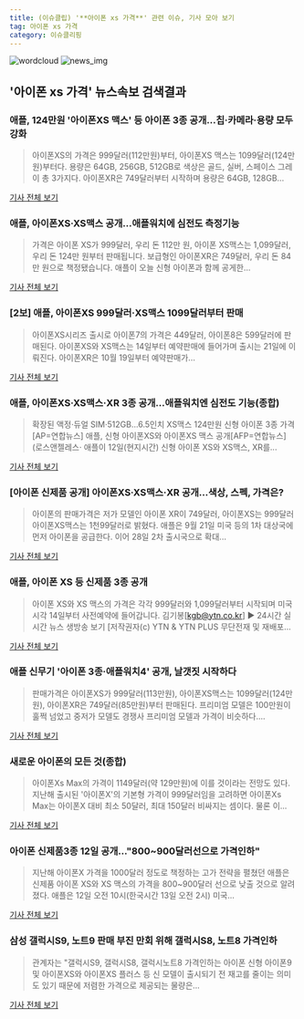 ```yaml
---
title: (이슈클립) '**아이폰 xs 가격**' 관련 이슈, 기사 모아 보기
tag: 아이폰 xs 가격
category: 이슈클리핑
---
```

![wordcloud](https://s3.ap-northeast-2.amazonaws.com/lyrics101-wordcloud/2018-09-13-1536783933.png)
![news_img](https://user-images.githubusercontent.com/42597476/44507050-1206f400-a6e4-11e8-8d98-7ffbfebb353f.png)
## **'**아이폰 xs 가격**'** 뉴스속보 검색결과
### 애플, 124만원 '아이폰XS 맥스' 등 아이폰 3종 공개…칩·카메라·용량 모두 강화

>아이폰XS의 가격은 999달러(112만원)부터, 아이폰XS 맥스는 1099달러(124만원)부터다. 용량은 64GB, 256GB, 512GB로 색상은 골드, 실버, 스페이스 그레이 총 3가지다. 아이폰XR은 749달러부터 시작하며 용량은 64GB, 128GB...

<a href="http://biz.chosun.com/site/data/html_dir/2018/09/13/2018091300418.html" target="_blank">기사 전체 보기</a>

### 애플, 아이폰XS·XS맥스 공개…애플워치에 심전도 측정기능

>가격은 아이폰 XS가 999달러, 우리 돈 112만 원, 아이폰 XS맥스는 1,099달러, 우리 돈 124만 원부터 판매됩니다. 보급형인 아이폰XR은 749달러, 우리 돈 84만 원으로 책정됐습니다. 애플이 오늘 신형 아이폰과 함께 공게한...

<a href="https://news.sbs.co.kr/news/endPage.do?news_id=N1004932401&plink=ORI&cooper=NAVER" target="_blank">기사 전체 보기</a>

### [2보] 애플, 아이폰XS 999달러·XS맥스 1099달러부터 판매

>아이폰XS시리즈 출시로 아이폰7의 가격은 449달러, 아이폰8은 599달러에 판매된다. 아이폰XS와 XS맥스는 14일부터 예약판매에 들어가며 출시는 21일에 이뤄진다. 아이폰XR은 10월 19일부터 예약판매가...

<a href="http://www.newspim.com/news/view/20180913000009" target="_blank">기사 전체 보기</a>

### 애플, 아이폰XS·XS맥스·XR 3종 공개…애플워치엔 심전도 기능(종합)

>확장된 액정·듀얼 SIM·512GB…6.5인치 XS맥스 124만원 신형 아이폰 3종 가격[AP=연합뉴스] 애플, 신형 아이폰XS와 아이폰XS 맥스 공개[AFP=연합뉴스] (로스앤젤레스· 애플이 12일(현지시간) 신형 아이폰 XS와 XS맥스, XR를...

<a href="http://app.yonhapnews.co.kr/YNA/Basic/SNS/r.aspx?c=AKR20180913004252075&did=1195m" target="_blank">기사 전체 보기</a>

### [아이폰 신제품 공개] 아이폰XS·XS맥스·XR 공개…색상, 스펙, 가격은?

>아이폰의 판매가격은 저가 모델인 아이폰 XR이 749달러, 아이폰XS는 999달러 아이폰XS맥스는 1천99달러로 밝혔다. 애플은 9월 21일 미국 등의 1차 대상국에 먼저 아이폰을 공급한다. 이어 28일 2차 출시국으로 확대...

<a href="http://www.kookje.co.kr/news2011/asp/newsbody.asp?code=0800&key=20180913.99099005245" target="_blank">기사 전체 보기</a>

### 애플, 아이폰 XS 등 신제품 3종 공개

>아이폰 XS와 XS 맥스의 가격은 각각 999달러와 1,099달러부터 시작되며 미국 시각 14일부터 사전예약에 들어갑니다. 김기봉[kgb@ytn.co.kr] ▶ 24시간 실시간 뉴스 생방송 보기 [저작권자(c) YTN & YTN PLUS 무단전재 및 재배포...

<a href="http://www.ytn.co.kr/_ln/0104_201809130409570360" target="_blank">기사 전체 보기</a>

### 애플 신무기 '아이폰 3종·애플워치4' 공개, 날갯짓 시작하다

>판매가격은 아이폰XS가 999달러(113만원), 아이폰XS맥스는 1099달러(124만원), 아이폰XR은 749달러(85만원)부터 판매된다. 프리미엄 모델은 100만원이 훌쩍 넘었고 중저가 모델도 경쟁사 프리미엄 모델과 가격이 비슷하다....

<a href="http://www.asiatime.co.kr/news/articleView.html?idxno=199570" target="_blank">기사 전체 보기</a>

### 새로운 아이폰의 모든 것(종합)

>아이폰Xs Max의 가격이 1149달러(약 129만원)에 이를 것이라는 전망도 있다. 지난해 출시된 '아이폰X'의 기본형 가격이 999달러임을 고려하면 아이폰Xs Max는 아이폰X 대비 최소 50달러, 최대 150달러 비싸지는 셈이다. 물론 이...

<a href="http://view.asiae.co.kr/news/view.htm?idxno=2018091214372903067" target="_blank">기사 전체 보기</a>

### 아이폰 신제품3종 12일 공개…"800~900달러선으로 가격인하"

>지난해 아이폰X 가격을 1000달러 정도로 책정하는 고가 전략을 펼쳤던 애플은 신제품 아이폰 XS와 XS 맥스의 가격을 800~900달러 선으로 낮출 것으로 알려졌다. 애플은 12일 오전 10시(한국시간 13일 오전 2시) 미국...

<a href="http://www.newsis.com/view/?id=NISX20180912_0000416741&cID=10101&pID=10100" target="_blank">기사 전체 보기</a>

### 삼성 갤럭시S9, 노트9 판매 부진 만회 위해 갤럭시S8, 노트8 가격인하

>관계자는 "갤럭시S9, 갤럭시S8, 갤럭시노트8 가격인하는 아이폰 신형 아이폰9 및 아이폰XS와 아이폰XS 플러스 등 신 모델이 출시되기 전 재고를 줄이는 의미도 있기 때문에 저렴한 가격으로 제공되는 물량은...

<a href="http://www.unityinfo.co.kr/sub_read.html?uid=27277&section=sc28" target="_blank">기사 전체 보기</a>


